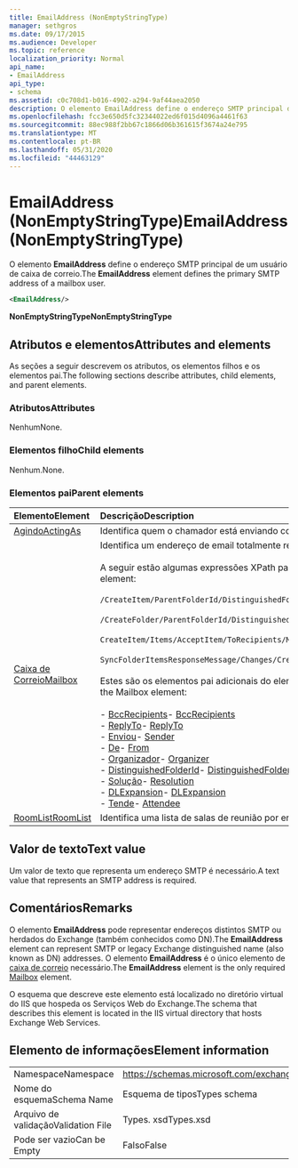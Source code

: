 ```yaml
---
title: EmailAddress (NonEmptyStringType)
manager: sethgros
ms.date: 09/17/2015
ms.audience: Developer
ms.topic: reference
localization_priority: Normal
api_name:
- EmailAddress
api_type:
- schema
ms.assetid: c0c708d1-b016-4902-a294-9af44aea2050
description: O elemento EmailAddress define o endereço SMTP principal de um usuário de caixa de correio.
ms.openlocfilehash: fcc3e650d5fc32344022ed6f015d4096a4461f63
ms.sourcegitcommit: 88ec988f2bb67c1866d06b361615f3674a24e795
ms.translationtype: MT
ms.contentlocale: pt-BR
ms.lasthandoff: 05/31/2020
ms.locfileid: "44463129"
---
```

# <a name="emailaddress-nonemptystringtype"></a><span data-ttu-id="d9e13-103">EmailAddress (NonEmptyStringType)</span><span class="sxs-lookup"><span data-stu-id="d9e13-103">EmailAddress (NonEmptyStringType)</span></span>

<span data-ttu-id="d9e13-104">O elemento **EmailAddress** define o endereço SMTP principal de um usuário de caixa de correio.</span><span class="sxs-lookup"><span data-stu-id="d9e13-104">The **EmailAddress** element defines the primary SMTP address of a mailbox user.</span></span> 
  
```XML
<EmailAddress/>
```

 <span data-ttu-id="d9e13-105">**NonEmptyStringType**</span><span class="sxs-lookup"><span data-stu-id="d9e13-105">**NonEmptyStringType**</span></span>
## <a name="attributes-and-elements"></a><span data-ttu-id="d9e13-106">Atributos e elementos</span><span class="sxs-lookup"><span data-stu-id="d9e13-106">Attributes and elements</span></span>

<span data-ttu-id="d9e13-107">As seções a seguir descrevem os atributos, os elementos filhos e os elementos pai.</span><span class="sxs-lookup"><span data-stu-id="d9e13-107">The following sections describe attributes, child elements, and parent elements.</span></span>
  
### <a name="attributes"></a><span data-ttu-id="d9e13-108">Atributos</span><span class="sxs-lookup"><span data-stu-id="d9e13-108">Attributes</span></span>

<span data-ttu-id="d9e13-109">Nenhum</span><span class="sxs-lookup"><span data-stu-id="d9e13-109">None.</span></span>
  
### <a name="child-elements"></a><span data-ttu-id="d9e13-110">Elementos filho</span><span class="sxs-lookup"><span data-stu-id="d9e13-110">Child elements</span></span>

<span data-ttu-id="d9e13-111">Nenhum.</span><span class="sxs-lookup"><span data-stu-id="d9e13-111">None.</span></span>
  
### <a name="parent-elements"></a><span data-ttu-id="d9e13-112">Elementos pai</span><span class="sxs-lookup"><span data-stu-id="d9e13-112">Parent elements</span></span>

|<span data-ttu-id="d9e13-113">**Elemento**</span><span class="sxs-lookup"><span data-stu-id="d9e13-113">**Element**</span></span>|<span data-ttu-id="d9e13-114">**Descrição**</span><span class="sxs-lookup"><span data-stu-id="d9e13-114">**Description**</span></span>|
|:-----|:-----|
|[<span data-ttu-id="d9e13-115">Agindo</span><span class="sxs-lookup"><span data-stu-id="d9e13-115">ActingAs</span></span>](actingas.md) <br/> |<span data-ttu-id="d9e13-116">Identifica quem o chamador está enviando como.</span><span class="sxs-lookup"><span data-stu-id="d9e13-116">Identifies who the caller is sending as.</span></span>  <br/> |
|[<span data-ttu-id="d9e13-117">Caixa de Correio</span><span class="sxs-lookup"><span data-stu-id="d9e13-117">Mailbox</span></span>](mailbox.md) <br/> | <span data-ttu-id="d9e13-118">Identifica um endereço de email totalmente resolvido.</span><span class="sxs-lookup"><span data-stu-id="d9e13-118">Identifies a fully resolved e-mail address.</span></span>  <br/><br/><span data-ttu-id="d9e13-119">A seguir estão algumas expressões XPath para este elemento:</span><span class="sxs-lookup"><span data-stu-id="d9e13-119">The following are some XPath expressions to this element:</span></span><br/><br/>`/CreateItem/ParentFolderId/DistinguishedFolderId/Mailbox`<br/><br/>`/CreateFolder/ParentFolderId/DistinguishedFolderId/Mailbox`<br/><br/>`CreateItem/Items/AcceptItem/ToRecipients/Mailbox`<br/><br/>`SyncFolderItemsResponseMessage/Changes/Create/CalendarItem/ConflictingMeetings/AcceptItem/CcRecipients/Mailbox`<br/><br/><span data-ttu-id="d9e13-120">Estes são os elementos pai adicionais do elemento de caixa de correio:</span><span class="sxs-lookup"><span data-stu-id="d9e13-120">The following are additional parent elements of the Mailbox element:</span></span><br/><br/><span data-ttu-id="d9e13-121">- [BccRecipients](bccrecipients.md)</span><span class="sxs-lookup"><span data-stu-id="d9e13-121">- [BccRecipients](bccrecipients.md)</span></span> <br/><span data-ttu-id="d9e13-122">- [ReplyTo](replyto.md)</span><span class="sxs-lookup"><span data-stu-id="d9e13-122">- [ReplyTo](replyto.md)</span></span> <br/><span data-ttu-id="d9e13-123">- [Enviou](sender.md)</span><span class="sxs-lookup"><span data-stu-id="d9e13-123">- [Sender](sender.md)</span></span> <br/><span data-ttu-id="d9e13-124">- [De](from.md)</span><span class="sxs-lookup"><span data-stu-id="d9e13-124">- [From](from.md)</span></span> <br/><span data-ttu-id="d9e13-125">- [Organizador](organizer.md)</span><span class="sxs-lookup"><span data-stu-id="d9e13-125">- [Organizer](organizer.md)</span></span> <br/><span data-ttu-id="d9e13-126">- [DistinguishedFolderId](distinguishedfolderid.md)</span><span class="sxs-lookup"><span data-stu-id="d9e13-126">- [DistinguishedFolderId](distinguishedfolderid.md)</span></span> <br/><span data-ttu-id="d9e13-127">- [Solução](resolution.md)</span><span class="sxs-lookup"><span data-stu-id="d9e13-127">- [Resolution](resolution.md)</span></span> <br/><span data-ttu-id="d9e13-128">- [DLExpansion](dlexpansion.md)</span><span class="sxs-lookup"><span data-stu-id="d9e13-128">- [DLExpansion](dlexpansion.md)</span></span> <br/><span data-ttu-id="d9e13-129">- [Tende](attendee.md)</span><span class="sxs-lookup"><span data-stu-id="d9e13-129">- [Attendee](attendee.md)</span></span> <br/> |
|[<span data-ttu-id="d9e13-130">RoomList</span><span class="sxs-lookup"><span data-stu-id="d9e13-130">RoomList</span></span>](roomlist.md) <br/> |<span data-ttu-id="d9e13-131">Identifica uma lista de salas de reunião por endereço de email.</span><span class="sxs-lookup"><span data-stu-id="d9e13-131">Identifies a list of meeting rooms by email address.</span></span>  <br/> |
   
## <a name="text-value"></a><span data-ttu-id="d9e13-132">Valor de texto</span><span class="sxs-lookup"><span data-stu-id="d9e13-132">Text value</span></span>

<span data-ttu-id="d9e13-133">Um valor de texto que representa um endereço SMTP é necessário.</span><span class="sxs-lookup"><span data-stu-id="d9e13-133">A text value that represents an SMTP address is required.</span></span>
  
## <a name="remarks"></a><span data-ttu-id="d9e13-134">Comentários</span><span class="sxs-lookup"><span data-stu-id="d9e13-134">Remarks</span></span>

<span data-ttu-id="d9e13-135">O elemento **EmailAddress** pode representar endereços distintos SMTP ou herdados do Exchange (também conhecidos como DN).</span><span class="sxs-lookup"><span data-stu-id="d9e13-135">The **EmailAddress** element can represent SMTP or legacy Exchange distinguished name (also known as DN) addresses.</span></span> <span data-ttu-id="d9e13-136">O elemento **EmailAddress** é o único elemento de [caixa de correio](mailbox.md) necessário.</span><span class="sxs-lookup"><span data-stu-id="d9e13-136">The **EmailAddress** element is the only required [Mailbox](mailbox.md) element.</span></span> 
  
<span data-ttu-id="d9e13-137">O esquema que descreve este elemento está localizado no diretório virtual do IIS que hospeda os Serviços Web do Exchange.</span><span class="sxs-lookup"><span data-stu-id="d9e13-137">The schema that describes this element is located in the IIS virtual directory that hosts Exchange Web Services.</span></span>
  
## <a name="element-information"></a><span data-ttu-id="d9e13-138">Elemento de informações</span><span class="sxs-lookup"><span data-stu-id="d9e13-138">Element information</span></span>

|||
|:-----|:-----|
|<span data-ttu-id="d9e13-139">Namespace</span><span class="sxs-lookup"><span data-stu-id="d9e13-139">Namespace</span></span>  <br/> |https://schemas.microsoft.com/exchange/services/2006/types  <br/> |
|<span data-ttu-id="d9e13-140">Nome do esquema</span><span class="sxs-lookup"><span data-stu-id="d9e13-140">Schema Name</span></span>  <br/> |<span data-ttu-id="d9e13-141">Esquema de tipos</span><span class="sxs-lookup"><span data-stu-id="d9e13-141">Types schema</span></span>  <br/> |
|<span data-ttu-id="d9e13-142">Arquivo de validação</span><span class="sxs-lookup"><span data-stu-id="d9e13-142">Validation File</span></span>  <br/> |<span data-ttu-id="d9e13-143">Types. xsd</span><span class="sxs-lookup"><span data-stu-id="d9e13-143">Types.xsd</span></span>  <br/> |
|<span data-ttu-id="d9e13-144">Pode ser vazio</span><span class="sxs-lookup"><span data-stu-id="d9e13-144">Can be Empty</span></span>  <br/> |<span data-ttu-id="d9e13-145">Falso</span><span class="sxs-lookup"><span data-stu-id="d9e13-145">False</span></span>  <br/> |
   

